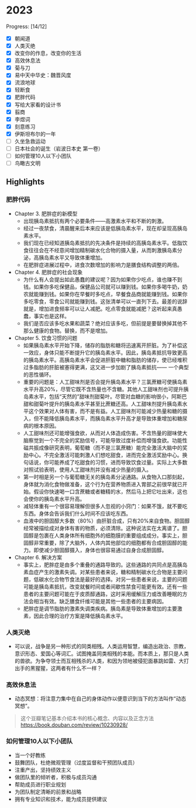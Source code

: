 # 2023

Progress: [14/12]

- [x] 朝闻道
- [x] 人类灭绝
- [x] 改变你的作息，改变你的生活
- [x] 高效休息法
- [x] 菊与刀
- [x] 易中天中华史：魏晋风度
- [x] 流浪地球
- [x] 轻断食
- [x] 肥胖代码
- [x] 写给大家看的设计书
- [x] 翦商
- [x] 李煜词
- [x] 刻意练习
- [x] 伊斯坦布尔的一年
- [ ] 久坐急救运动
- [ ] 日本社会的诞生（岩波日本史 第一卷）
- [ ] 如何管理10人以下小团队
- [ ] 鸟瞰古文明

## Highlights

### 肥胖代码

- Chapter 3. 肥胖症的新模型
  - 出现胰岛素抵抗有两个必要条件——高激素水平和不断的刺激。
  - 经过一夜禁食，清晨醒来后本来应该是低胰岛素水平，现在却呈现高胰岛素水平。
  - 我们现在已经知道胰岛素抵抗的先决条件是持续的高胰岛素水平。低脂饮食往往会在不经意间增加精制碳水化合物的摄入量，从而刺激胰岛素分泌，高胰岛素水平又导致体重增加。
  - 在肥胖症进展过程中，进食次数增加的影响力是膳食结构调整的两倍。
- Chapter 4. 肥胖症的社会现象
  - 为什么有人会提出如此愚蠢的建议呢？因为如果你少吃点，谁也赚不到钱。如果你多吃保健品，保健品公司就可以赚到钱。如果你多喝牛奶，奶农就能赚到钱。如果你在早餐时多吃点，早餐食品商就能赚到钱。如果你多吃零食，零食公司就能赚到钱。这张清单可以一直列下去。最差的说辞就是，增加进食频率可以让人减肥。吃点零食就能减肥？这听起来真愚蠢，事实也是这样。
  - 我们是否应该多吃水果和蔬菜？绝对应该多吃，但前提是要替换掉其他不那么健康的食物。替换，而不是增加。
- Chapter 5. 饮食习惯的问题
  - 如果胰岛素水平开始下降，储存的脂肪和糖将迅速离开肝脏。为了补偿这一效应，身体只能不断提升它的胰岛素水平。因此，胰岛素抵抗导致更高的胰岛素水平。高胰岛素水平会促进肝脏中糖和脂肪的储存，使已经堆积过多脂肪的肝脏被塞得更满，这又进一步加剧了胰岛素抵抗—— 一个典型的恶性循环。
  - 重要的问题是：人工甜味剂是否会提升胰岛素水平？三氯蔗糖可使胰岛素水平升高20%，尽管它既不含热量也不含糖。其他人工甜味剂也可提升胰岛素水平，包括“天然的”甜味剂甜菊叶。尽管对血糖的影响很小，阿斯巴甜和甜菊叶提升的胰岛素水平甚至比蔗糖还高。人工甜味剂提升胰岛素水平这个效果对人体有害，而不是有益。人工甜味剂可能减少热量和糖的摄入，但不能降低胰岛素水平，而胰岛素水平升高才是导致体重增加和糖尿病的根本原因。
  - 人工甜味剂还可能增强食欲，从而对人体造成伤害。不含热量的甜味使大脑察觉到一个不完全的奖励信号，可能导致过度补偿而增强食欲。功能性磁共振成像研究表明，葡萄糖（而不是三氯蔗糖）能完全激活大脑中的奖励中心。不完全激活可能刺激人们想吃甜食，进而完全激活奖励中心。换句话说，你可能养成了吃甜食的习惯，进而导致饮食过量。实际上大多数对照试验表明，使用人工甜味剂并没有减少热量的摄入。
  - 第一时相是另一个与葡萄糖无关的胰岛素分泌通路。从食物入口那刻起，身体就为消化食物做准备，这个行为在营养物质进入胃部之前很早就已开始。假设你快速喝一口含蔗糖或者糖精的水，然后马上把它吐出来，这也会使你的胰岛素水平升高。
  - 减轻体重有一个很容易理解但很多人忽视的小窍门：如果不饿，就不要吃东西。身体会告诉我们什么时间不应该吃东西。
  - 血液中的胆固醇大多数（80%）由肝脏合成，只有20%来自食物。胆固醇经常被描绘成对身体有害的物质，必须清除。这种说法实在太离谱了。胆固醇是包裹在人类身体所有细胞外的细胞膜的重要组成成分。事实上，胆固醇非常重要，除了大脑外，人体内其他部位的细胞都有合成胆固醇的能力。即使减少胆固醇摄入，身体也很容易通过自身合成胆固醇。
- Chapter 6. 解决方案
  - 事实上，肥胖症是由多个重叠的通路导致的。这些通路的共同点是高胰岛素血症产生的激素失调。对某些患者来说，糖和精制碳水化合物是主要问题，低碳水化合物节食法是最好的选择。对另一些患者来说，主要的问题可能是胰岛素抵抗，改变就餐时间或者间歇性禁食可能更有效。还有一些患者的主要问题可能在于皮质醇通路，这时采用缓解压力或改善睡眠的方法会相当有效。缺乏膳食纤维可能是其他一些患者的主要病因。
  - 肥胖症是调节脂肪的激素失调类疾病。胰岛素是导致体重增加的主要激素，因此合理的治疗方案是降低胰岛素水平。


### 人类灭绝

- 可以说，战争是另一种形式的同类相残。人类运用智慧，编造出政治、宗教，意识形态、爱国心等词汇。试图掩盖同类相残的本能。而本质上，那只是人类的兽欲。为争夺领士而互相残杀的人类，和因为领地被侵犯面暴跳如雷、大打出手的黑猩猩，这两者有什么不一样？

### 高效休息法

- 动态冥想：将注意力集中在自己的身体动作以便意识到当下的方法叫作“动态冥想”。

> 这个豆瓣笔记基本介绍本书的核心概念、内容以及正念方法 <https://book.douban.com/review/10230928/>

### 如何管理10人以下小团队
  - 当一个好教练
  - 鼓舞团队，杜绝微观管理（过度监督和干预团队成员）
  - 注重产出，坚持绩效主义
  - 做团队里的倾听者，积极与成员沟通
  - 帮助成员进行职业规划
  - 为团队制定清晰的前景和战略
  - 拥有专业知识和技术，能为成员提供建议

